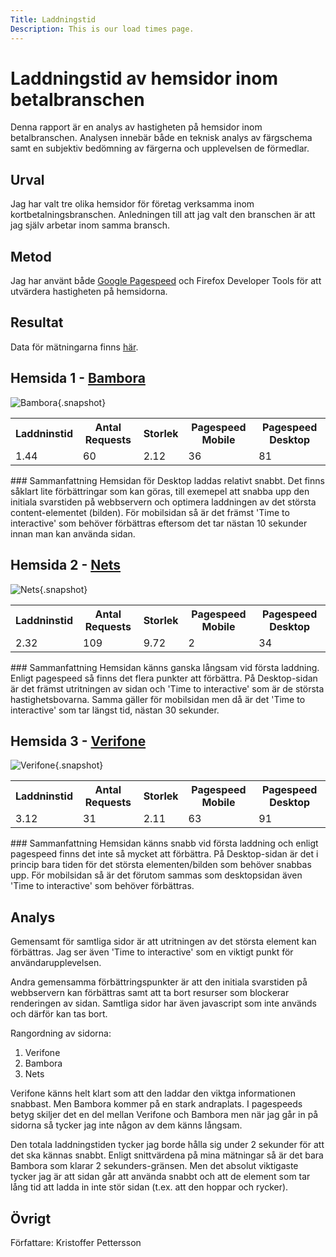 ```yaml
---
Title: Laddningstid
Description: This is our load times page.
---
```

Laddningstid av hemsidor inom betalbranschen
=======================

Denna rapport är en analys av hastigheten på hemsidor inom betalbranschen. Analysen innebär både en teknisk analys av färgschema samt en subjektiv bedömning av färgerna och upplevelsen de förmedlar.

Urval
-----------------------

Jag har valt tre olika hemsidor för företag verksamma inom kortbetalningsbranschen. Anledningen till att jag valt den branschen är att jag själv arbetar inom samma bransch.

Metod
-----------------------
Jag har använt både [Google Pagespeed](https://developers.google.com/speed/pagespeed/insights) och Firefox Developer Tools för att utvärdera hastigheten på hemsidorna.

Resultat
-----------------------

Data för mätningarna finns [här](https://docs.google.com/spreadsheets/d/1gMml0anmxsHhgE7dv-hi4ZxWVKGhVhTKbvUAvCD0guQ/edit?usp=sharing).

## Hemsida 1 - [Bambora](www.bambora.com)
![Bambora](%base_url%/image/Bambora.png){.snapshot}
<table>
<tr>
<th>Laddninstid</th>
<th>Antal Requests</th>
<th>Storlek</th>
<th>Pagespeed Mobile</th>
<th>Pagespeed Desktop</th>
<tr>
<td>1.44</td>
<td>60</td>
<td>2.12</td>
<td>36</td>
<td>81</td>
</tr>
</table>
### Sammanfattning
Hemsidan för Desktop laddas relativt snabbt. Det finns såklart lite förbättringar som kan göras, till exemepel att snabba upp den initiala svarstiden på webbservern och optimera laddningen av det största content-elementet (bilden).
För mobilsidan så är det främst 'Time to interactive' som behöver förbättras eftersom det tar nästan 10 sekunder innan man kan använda sidan.


## Hemsida 2 - [Nets](www.nets.eu)
![Nets](%base_url%/image/Nets.png){.snapshot}
<table>
<tr>
<th>Laddninstid</th>
<th>Antal Requests</th>
<th>Storlek</th>
<th>Pagespeed Mobile</th>
<th>Pagespeed Desktop</th>
<tr>
<td>2.32</td>
<td>109</td>
<td>9.72</td>
<td>2</td>
<td>34</td>
</tr>
</table>
### Sammanfattning
Hemsidan känns ganska långsam vid första laddning. Enligt pagespeed så finns det flera punkter att förbättra. På Desktop-sidan är det främst utritningen av sidan och 'Time to interactive' som är de största hastighetsbovarna.
Samma gäller för mobilsidan men då är det 'Time to interactive' som tar längst tid, nästan 30 sekunder.

## Hemsida 3 - [Verifone](https://www.verifone.com)
![Verifone](%base_url%/image/Verifone.png){.snapshot}
<table>
<tr>
<th>Laddninstid</th>
<th>Antal Requests</th>
<th>Storlek</th>
<th>Pagespeed Mobile</th>
<th>Pagespeed Desktop</th>
<tr>
<td>3.12</td>
<td>31</td>
<td>2.11</td>
<td>63</td>
<td>91</td>
</tr>
</table>
### Sammanfattning
Hemsidan känns snabb vid första laddning och enligt pagespeed finns det inte så mycket att förbättra. På Desktop-sidan är det i princip bara tiden för det största elementen/bilden som behöver snabbas upp. För mobilsidan så är det förutom sammas som desktopsidan även 'Time to interactive' som behöver förbättras.

Analys
-----------------------
Gemensamt för samtliga sidor är att utritningen av det största element kan förbättras. Jag ser även 'Time to interactive' som en viktigt punkt för användarupplevelsen.

Andra gemensamma förbättringspunkter är att den initiala svarstiden på webbservern kan förbättras samt att ta bort resurser som blockerar renderingen av sidan.
Samtliga sidor har även javascript som inte används och därför kan tas bort.

Rangordning av sidorna:
1. Verifone
2. Bambora
3. Nets

Verifone känns helt klart som att den laddar den viktga informationen snabbast. Men Bambora kommer på en stark andraplats. I pagespeeds betyg skiljer det en del mellan Verifone och Bambora men när jag går in på sidorna så tycker jag inte någon av dem känns långsam.

Den totala laddningstiden tycker jag borde hålla sig under 2 sekunder för att det ska kännas snabbt. Enligt snittvärdena på mina mätningar så är det bara Bambora som klarar 2 sekunders-gränsen. Men det absolut viktigaste tycker jag är att sidan går att använda snabbt och att de element som tar lång tid att ladda in inte stör sidan (t.ex. att den hoppar och rycker).

Övrigt
-----------------------

Författare: Kristoffer Pettersson
